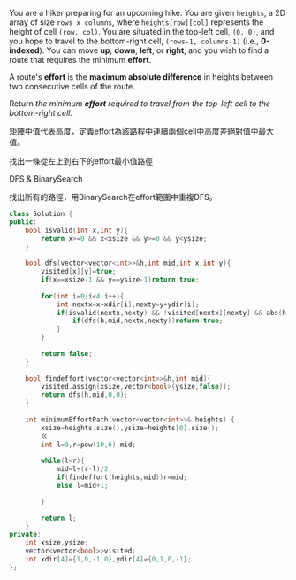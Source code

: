 You are a hiker preparing for an upcoming hike. You are given `heights`, a 2D array of size `rows x columns`, where `heights[row][col]` represents the height of cell `(row, col)`. You are situated in the top-left cell, `(0, 0)`, and you hope to travel to the bottom-right cell, `(rows-1, columns-1)` (i.e., **0-indexed**). You can move **up**, **down**, **left**, or **right**, and you wish to find a route that requires the minimum **effort**.

A route's **effort** is the **maximum absolute difference** in heights between two consecutive cells of the route.

Return _the minimum **effort** required to travel from the top-left cell to the bottom-right cell._

矩陣中值代表高度，定義effort為該路程中連續兩個cell中高度差絕對值中最大值。

找出一條從左上到右下的effort最小值路徑

DFS & BinarySearch

找出所有的路徑，用BinarySearch在effort範圍中重複DFS。

```cpp
class Solution {
public:
    bool isvalid(int x,int y){
        return x>=0 && x<xsize && y>=0 && y<ysize;
    }
    
    bool dfs(vector<vector<int>>&h,int mid,int x,int y){
        visited[x][y]=true;
        if(x==xsize-1 && y==ysize-1)return true;
        
        for(int i=0;i<4;i++){
            int nextx=x+xdir[i],nexty=y+ydir[i];
            if(isvalid(nextx,nexty) && !visited[nextx][nexty] && abs(h[nextx][nexty]-h[x][y])<=mid){
                if(dfs(h,mid,nextx,nexty))return true; 
            }
        }
        
        return false;
    }
    
    bool findeffort(vector<vector<int>>&h,int mid){
        visited.assign(xsize,vector<bool>(ysize,false));
        return dfs(h,mid,0,0);
    }
    
    int minimumEffortPath(vector<vector<int>>& heights) {
        xsize=heights.size(),ysize=heights[0].size();
        ㄍ
        int l=0,r=pow(10,6),mid;
        
        while(l<r){
            mid=l+(r-l)/2;
            if(findeffort(heights,mid))r=mid;
            else l=mid+1;

        }
        
        return l;
    }
private:
    int xsize,ysize;
    vector<vector<bool>>visited;
    int xdir[4]={1,0,-1,0},ydir[4]={0,1,0,-1};
};
```
